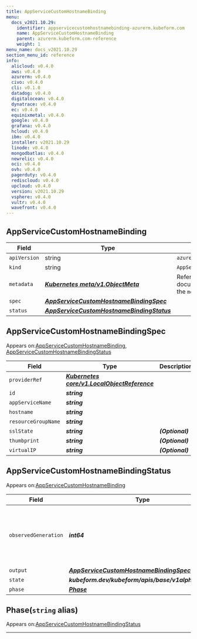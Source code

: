```yaml
---
title: AppServiceCustomHostnameBinding
menu:
  docs_v2021.10.29:
    identifier: appservicecustomhostnamebinding-azurerm.kubeform.com
    name: AppServiceCustomHostnameBinding
    parent: azurerm.kubeform.com-reference
    weight: 1
menu_name: docs_v2021.10.29
section_menu_id: reference
info:
  alicloud: v0.4.0
  aws: v0.4.0
  azurerm: v0.4.0
  civo: v0.4.0
  cli: v0.1.0
  datadog: v0.4.0
  digitalocean: v0.4.0
  dynatrace: v0.4.0
  ec: v0.4.0
  equinixmetal: v0.4.0
  google: v0.4.0
  grafana: v0.4.0
  hcloud: v0.4.0
  ibm: v0.4.0
  installer: v2021.10.29
  linode: v0.4.0
  mongodbatlas: v0.4.0
  newrelic: v0.4.0
  oci: v0.4.0
  ovh: v0.4.0
  pagerduty: v0.4.0
  rediscloud: v0.4.0
  upcloud: v0.4.0
  version: v2021.10.29
  vsphere: v0.4.0
  vultr: v0.4.0
  wavefront: v0.4.0
---
```


## AppServiceCustomHostnameBinding
| Field | Type | Description |
| ------ | ----- | ----------- |
| `apiVersion` | string | `azurerm.kubeform.com/v1alpha1` |
|    `kind` | string | `AppServiceCustomHostnameBinding` |
| `metadata` | ***[Kubernetes meta/v1.ObjectMeta](https://v1-18.docs.kubernetes.io/docs/reference/generated/kubernetes-api/v1.18/#objectmeta-v1-meta)***|Refer to the Kubernetes API documentation for the fields of the `metadata` field.|
| `spec` | ***[AppServiceCustomHostnameBindingSpec](#appservicecustomhostnamebindingspec)***||
| `status` | ***[AppServiceCustomHostnameBindingStatus](#appservicecustomhostnamebindingstatus)***||
## AppServiceCustomHostnameBindingSpec

Appears on:[AppServiceCustomHostnameBinding](#appservicecustomhostnamebinding), [AppServiceCustomHostnameBindingStatus](#appservicecustomhostnamebindingstatus)

| Field | Type | Description |
| ------ | ----- | ----------- |
| `providerRef` | ***[Kubernetes core/v1.LocalObjectReference](https://v1-18.docs.kubernetes.io/docs/reference/generated/kubernetes-api/v1.18/#localobjectreference-v1-core)***||
| `id` | ***string***||
| `appServiceName` | ***string***||
| `hostname` | ***string***||
| `resourceGroupName` | ***string***||
| `sslState` | ***string***| ***(Optional)*** |
| `thumbprint` | ***string***| ***(Optional)*** |
| `virtualIP` | ***string***| ***(Optional)*** |
## AppServiceCustomHostnameBindingStatus

Appears on:[AppServiceCustomHostnameBinding](#appservicecustomhostnamebinding)

| Field | Type | Description |
| ------ | ----- | ----------- |
| `observedGeneration` | ***int64***| ***(Optional)*** Resource generation, which is updated on mutation by the API Server.|
| `output` | ***[AppServiceCustomHostnameBindingSpec](#appservicecustomhostnamebindingspec)***| ***(Optional)*** |
| `state` | ***kubeform.dev/kubeform/apis/base/v1alpha1.State***| ***(Optional)*** |
| `phase` | ***[Phase](#phase)***| ***(Optional)*** |
## Phase(`string` alias)

Appears on:[AppServiceCustomHostnameBindingStatus](#appservicecustomhostnamebindingstatus)

---
